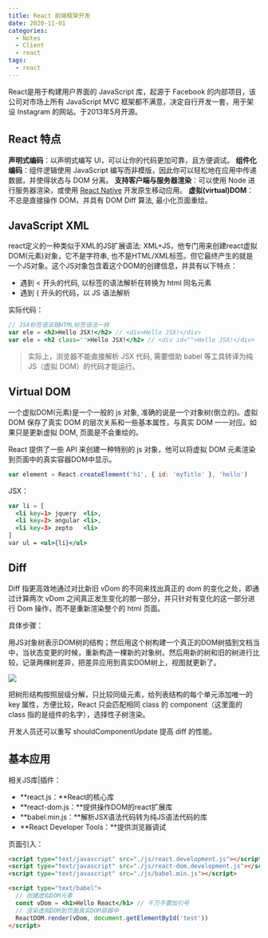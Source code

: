 ```yaml
---
title: React 前端框架开发
date: 2020-11-01
categories:
  - Notes
  - Client
  - react
tags: 
  - react
---
```


React是用于构建用户界面的 JavaScript 库，起源于 Facebook 的内部项目，该公司对市场上所有 JavaScript MVC 框架都不满意，决定自行开发一套，用于架设 Instagram 的网站。于2013年5月开源。

<!-- more -->

## React 特点

**声明式编码**：以声明式编写 UI，可以让你的代码更加可靠，且方便调试。
**组件化编码**：组件逻辑使用 JavaScript 编写而非模版，因此你可以轻松地在应用中传递数据，并使得状态与 DOM 分离。
**支持客户端与服务器渲染**：可以使用 Node 进行服务器渲染，或使用 [React Native](https://facebook.github.io/react-native/) 开发原生移动应用。
**虚拟(virtual)DOM**：不总是直接操作 DOM，并具有 DOM Diff 算法, 最小化页面重绘。

## JavaScript XML

react定义的一种类似于XML的JS扩展语法: XML+JS，他专门用来创建react虚拟DOM(元素)对象，它不是字符串, 也不是HTML/XML标签。但它最终产生的就是一个JS对象。这个JS对象包含着这个DOM的创建信息，并具有以下特点：

- 遇到 < 开头的代码, 以标签的语法解析在转换为 html 同名元素
- 遇到 { 开头的代码，以 JS 语法解析

实际代码：

~~~jsx
// JSX标签语法跟HTML标签语法一样
var ele = <h2>Hello JSX!</h2> // <div>Hello JSX!</div>
var ele = <h2 class=''>Hello JSX!</h2> // <div id="">Hello JSX!</div>
~~~

> 实际上，浏览器不能直接解析 JSX 代码, 需要借助 babel 等工具转译为纯 JS（虚拟 DOM）的代码才能运行。

## Virtual DOM

一个虚拟DOM(元素)是一个一般的 js 对象, 准确的说是一个对象树(倒立的)。虚拟 DOM 保存了真实 DOM 的层次关系和一些基本属性，与真实 DOM 一一对应。如果只是更新虚拟 DOM, 页面是不会重绘的。

React 提供了一些 API 来创建一种特别的 js 对象，他可以将虚拟 DOM 元素渲染到页面中的真实容器DOM中显示。

~~~js
var element = React.createElement('h1', { id: 'myTitle' }, 'hello')
~~~

JSX：

```jsx
var li = [
  <li key=1> jquery  <li>,
  <li key=2> angular <li>,
  <li key=3> zepto   <li>
]
var ul = <ul>{li}</ul>
```

## Diff

Diff 指更高效地通过对比新旧 vDom 的不同来找出真正的 dom 的变化之处，即通过计算两次 vDom 之间真正发生变化的那一部分，并只针对有变化的这一部分进行 Dom 操作，而不是重新渲染整个的 html 页面。

具体步骤：

用JS对象树表示DOM树的结构；然后用这个树构建一个真正的DOM树插到文档当中，当状态变更的时候，重新构造一棵新的对象树。然后用新的树和旧的树进行比较，记录两棵树差异，把差异应用到真实DOM树上，视图就更新了。

![](https://pic.imgdb.cn/item/62f0db9216f2c2beb1ee8176.jpg)

把树形结构按照层级分解，只比较同级元素，给列表结构的每个单元添加唯一的 key 属性，方便比较，React 只会匹配相同 class 的 component（这里面的 class 指的是组件的名字），选择性子树渲染。

开发人员还可以重写 shouldComponentUpdate 提高 diff 的性能。

## 基本应用

相关JS库|插件：

- **react.js：**React的核心库
- **react-dom.js：**提供操作DOM的react扩展库
- **babel.min.js：**解析JSX语法代码转为纯JS语法代码的库
- **React Developer Tools：**提供浏览器调试

页面引入：
~~~html
<script type="text/javascript" src="./js/react.development.js"></script>
<script type="text/javascript" src="./js/react-dom.development.js"></script>
<script type="text/javascript" src="./js/babel.min.js"></script>
~~~
~~~html
<script type="text/babel">
  // 创建虚拟DOM元素
  const vDom = <h1>Hello React</h1> // 千万不要加引号
  // 渲染虚拟DOM到页面真实DOM容器中
  ReactDOM.render(vDom, document.getElementById('test'))
</script>
~~~
